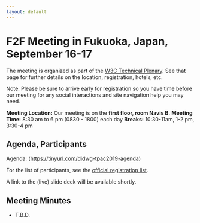 ```yaml
---
layout: default
---
```


# F2F Meeting in Fukuoka, Japan, September 16-17

The meeting is organized as part of the [W3C Technical Plenary](https://www.w3.org/2019/09/TPAC/). 
See that page for further details on the location, registration, hotels, etc.

Note: Please be sure to arrive early for registration so you have time 
before our meeting for any social interactions and site navigation help you
may need.

**Meeting Location:** Our meeting is on the **first floor, room Navis B**.
**Meeting Time:** 8:30 am to 6 pm (0830 - 1800) each day
**Breaks:** 10:30-11am, 1-2 pm, 3:30-4 pm

## Agenda, Participants

Agenda: (https://tinyurl.com/didwg-tpac2019-agenda)

For the list of participants, see the [official registration list](https://www.w3.org/register/tpac2019/registrants#meeting-65). 

A link to the (live) slide deck will be available shortly.

## Meeting Minutes

* T.B.D.
